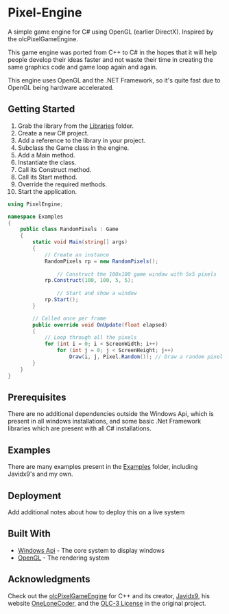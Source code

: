 # Pixel-Engine

A simple game engine for C# using OpenGL (earlier DirectX). Inspired by the olcPixelGameEngine.

This game engine was ported from C++ to C# in the hopes that it will help people develop their ideas faster and not waste their time in creating the same graphics code and game loop again and again.

This engine uses OpenGL and the .NET Framework, so it's quite fast due to OpenGL being hardware accelerated.

## Getting Started

1. Grab the library from the [Libraries](https://github.com/DevChrome/Pixel-Engine/tree/master/Libraries) folder.
2. Create a new C# project.
3. Add a reference to the library in your project.
4. Subclass the Game class in the engine.
5. Add a Main method.
6. Instantiate the class.
7. Call its Construct method.
8. Call its Start method.
9. Override the required methods.
10. Start the application.

```C#
using PixelEngine;

namespace Examples
{
	public class RandomPixels : Game
	{
		static void Main(string[] args)
		{
			// Create an instance
			RandomPixels rp = new RandomPixels();
      
      			// Construct the 100x100 game window with 5x5 pixels
			rp.Construct(100, 100, 5, 5); 
      
      			// Start and show a window
			rp.Start(); 
		}

		// Called once per frame
	  	public override void OnUpdate(float elapsed)
		{
			// Loop through all the pixels
			for (int i = 0; i < ScreenWidth; i++)
				for (int j = 0; j < ScreenHeight; j++)
					Draw(i, j, Pixel.Random()); // Draw a random pixel
		}
	}
}
```

## Prerequisites

There are no additional dependencies outside the Windows Api, which is present in all windows installations, and some basic .Net Framework libraries which are present with all C# installations.

## Examples

There are many examples present in the [Examples](https://github.com/DevChrome/Pixel-Engine/tree/master/Examples) folder, including Javidx9's and my own.

## Deployment

Add additional notes about how to deploy this on a live system

## Built With

* [Windows Api](https://docs.microsoft.com/en-us/windows/desktop/apiindex/windows-api-list) - The core system to display windows
* [OpenGL](https://www.opengl.org/) - The rendering system

## Acknowledgments

Check out the [olcPixelGameEngine](https://github.com/OneLoneCoder/olcPixelGameEngine) for C++ and its creator, [Javidx9](https://www.youtube.com/channel/UC-yuWVUplUJZvieEligKBkA), his website [OneLoneCoder](https://onelonecoder.com/), and the [OLC-3 License](https://github.com/DevChrome/Pixel-Engine/blob/master/Licences.txt) in the original project.
